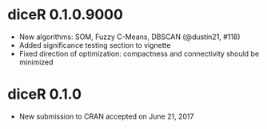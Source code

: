 # diceR 0.1.0.9000

* New algorithms: SOM, Fuzzy C-Means, DBSCAN (@dustin21, #118)
* Added significance testing section to vignette
* Fixed direction of optimization: compactness and connectivity should be minimized

# diceR 0.1.0

* New submission to CRAN accepted on June 21, 2017
